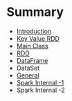 # Summary

* [Introduction](README.md)
* [Key Value RDD](chapter1.md)
* [Main Class](main-class.md)
* [RDD](rdd.md)
* [DataFrame](dataframe.md)
* DataSet
* [General](general.md)
* [Spark Internal -1](spark-internal.md)
* Spark Internal -2

